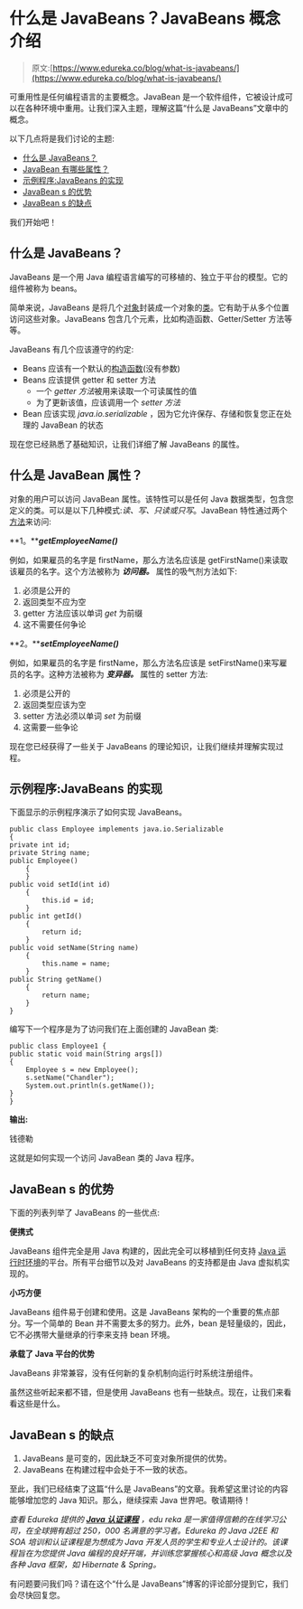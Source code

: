 # 什么是 JavaBeans？JavaBeans 概念介绍

> 原文:[https://www.edureka.co/blog/what-is-javabeans/](https://www.edureka.co/blog/what-is-javabeans/)

可重用性是任何编程语言的主要概念。JavaBean 是一个软件组件，它被设计成可以在各种环境中重用。让我们深入主题，理解这篇“什么是 JavaBeans”文章中的概念。

以下几点将是我们讨论的主题:

*   [什么是 JavaBeans？](#java-bean)
*   [JavaBean 有哪些属性？](#properties)
*   [示例程序:JavaBeans 的实现](#demo)
*   [JavaBean s 的优势](#advantages)
*   [JavaBean s 的缺点](#disadvantages)

我们开始吧！

## **什么是 JavaBeans？**

JavaBeans 是一个用 Java 编程语言编写的可移植的、独立于平台的模型。它的组件被称为 beans。

简单来说，JavaBeans 是将几个[对象](https://www.edureka.co/blog/java-object/)封装成一个对象的[类](https://www.edureka.co/blog/java-objects-and-classes/#javaclass)。它有助于从多个位置访问这些对象。JavaBeans 包含几个元素，比如构造函数、Getter/Setter 方法等等。

JavaBeans 有几个应该遵守的约定:

*   Beans 应该有一个默认的[构造函数](https://www.edureka.co/blog/constructor-in-java/)(没有参数)
*   Beans 应该提供 getter 和 setter 方法
    *   一个 *getter 方法*被用来读取一个可读属性的值
    *   为了更新该值，应该调用一个 *setter 方法*
*   Bean 应该实现 *java.io.serializable* ，因为它允许保存、存储和恢复您正在处理的 JavaBean 的状态

现在您已经熟悉了基础知识，让我们详细了解 JavaBeans 的属性。

## **什么是 JavaBean 属性？**

对象的用户可以访问 JavaBean 属性。该特性可以是任何 Java 数据类型，包含您定义的类。可以是以下几种模式:*读、写、只读或只写*。JavaBean 特性通过两个[方法](https://www.edureka.co/blog/java-methods/)来访问:

**1。*****getEmployeeName()***

例如，如果雇员的名字是 firstName，那么方法名应该是 getFirstName()来读取该雇员的名字。这个方法被称为 ***访问器。*** 属性的吸气剂方法如下:

1.  必须是公开的
2.  返回类型不应为空
3.  getter 方法应该以单词 *get* 为前缀
4.  这不需要任何争论

**2。*****setEmployeeName()***

例如，如果雇员的名字是 firstName，那么方法名应该是 setFirstName()来写雇员的名字。这种方法被称为 ***变异器。*** 属性的 setter 方法:

1.  必须是公开的
2.  返回类型应该为空
3.  setter 方法必须以单词 *set* 为前缀
4.  这需要一些争论

现在您已经获得了一些关于 JavaBeans 的理论知识，让我们继续并理解实现过程。

## **示例程序:JavaBeans 的实现**

下面显示的示例程序演示了如何实现 JavaBeans。

```
public class Employee implements java.io.Serializable 
{ 
private int id; 
private String name; 
public Employee() 
    { 
    } 
public void setId(int id) 
    { 
        this.id = id; 
    } 
public int getId() 
    { 
        return id; 
    } 
public void setName(String name) 
    { 
        this.name = name; 
    } 
public String getName() 
    { 
        return name; 
    } 
} 
```

编写下一个程序是为了访问我们在上面创建的 JavaBean 类:

```
public class Employee1 {
public static void main(String args[])
{
	Employee s = new Employee(); 
    s.setName("Chandler"); 
    System.out.println(s.getName()); 
}
}

```

**输出:**

钱德勒

这就是如何实现一个访问 JavaBean 类的 Java 程序。

## **JavaBean s 的优势**

下面的列表列举了 JavaBeans 的一些优点:

**便携式**

JavaBeans 组件完全是用 Java 构建的，因此完全可以移植到任何支持 [Java 运行时环境](https://www.edureka.co/blog/what-is-java/#ComponentsinJava)的平台。所有平台细节以及对 JavaBeans 的支持都是由 Java 虚拟机实现的。

**小巧方便**

JavaBeans 组件易于创建和使用。这是 JavaBeans 架构的一个重要的焦点部分。写一个简单的 Bean 并不需要太多的努力。此外，bean 是轻量级的，因此，它不必携带大量继承的行李来支持 bean 环境。

**承载了 Java 平台的优势**

JavaBeans 非常兼容，没有任何新的复杂机制向运行时系统注册组件。

虽然这些听起来都不错，但是使用 JavaBeans 也有一些缺点。现在，让我们来看看这些是什么。

## **JavaBean s 的缺点**

1.  JavaBeans 是可变的，因此缺乏不可变对象所提供的优势。
2.  JavaBeans 在构建过程中会处于不一致的状态。

至此，我们已经结束了这篇“什么是 JavaBeans”的文章。我希望这里讨论的内容能够增加您的 Java 知识。那么，继续探索 Java 世界吧。敬请期待！

*查看 Edureka 提供的* [***Java 认证课程***](https://www.edureka.co/java-j2ee-training-course) *，edu reka 是一家值得信赖的在线学习公司，在全球拥有超过 250，000 名满意的学习者。Edureka 的 Java J2EE 和 SOA 培训和认证课程是为想成为 Java 开发人员的学生和专业人士设计的。该课程旨在为您提供 Java 编程的良好开端，并训练您掌握核心和高级 Java 概念以及各种 Java 框架，如 Hibernate & Spring。*

有问题要问我们吗？请在这个“什么是 JavaBeans”博客的评论部分提到它，我们会尽快回复您。